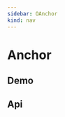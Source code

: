```yaml
---
sidebar: OAnchor
kind: nav
---
```


# Anchor

## Demo

<!-- @case AnchorUsage -->
<!-- @case AnchorSlot -->

## Api

<!-- @api OAnchor -->
<!-- @api OAnchorItem -->
